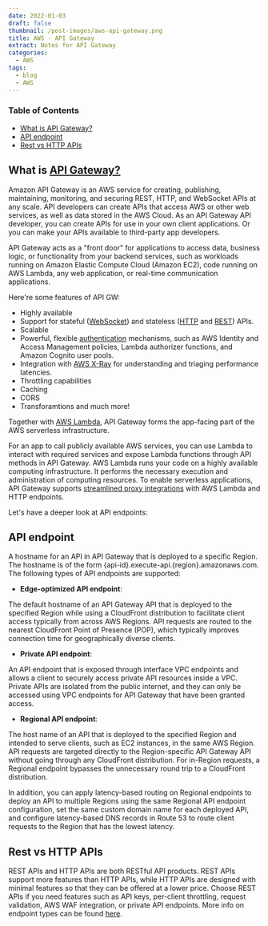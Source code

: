 ```yaml
---
date: 2022-01-03
draft: false
thumbnail: /post-images/aws-api-gateway.png
title: AWS - API Gateway
extract: Notes for API Gateway
categories:
  - AWS
tags:
  - blog
  - AWS
---
```


### Table of Contents

- [What is API Gateway?](#what-is-api-gateway)
- [API endpoint](#api-endpoint)
- [Rest vs HTTP APIs](#rest-vs-http-apis)

## What is [API Gateway?](https://docs.aws.amazon.com/apigateway/latest/developerguide/welcome.html)

Amazon API Gateway is an AWS service for creating, publishing, maintaining, monitoring, and securing REST, HTTP, and WebSocket APIs at any scale. API developers can create APIs that access AWS or other web services, as well as data stored in the AWS Cloud. As an API Gateway API developer, you can create APIs for use in your own client applications. Or you can make your APIs available to third-party app developers.

API Gateway acts as a "front door" for applications to access data, business logic, or functionality from your backend services, such as workloads running on Amazon Elastic Compute Cloud (Amazon EC2), code running on AWS Lambda, any web application, or real-time communication applications.

Here're some features of API GW:

- Highly available
- Support for stateful ([WebSocket](https://docs.aws.amazon.com/apigateway/latest/developerguide/apigateway-websocket-api.html)) and stateless ([HTTP](https://docs.aws.amazon.com/apigateway/latest/developerguide/http-api.html) and [REST](https://docs.aws.amazon.com/apigateway/latest/developerguide/apigateway-rest-api.html)) APIs.
- Scalable
- Powerful, flexible [authentication](https://docs.aws.amazon.com/apigateway/latest/developerguide/apigateway-control-access-to-api.html) mechanisms, such as AWS Identity and Access Management policies, Lambda authorizer functions, and Amazon Cognito user pools.
- Integration with [AWS X-Ray](https://docs.aws.amazon.com/apigateway/latest/developerguide/apigateway-xray.html) for understanding and triaging performance latencies.
- Throttling capabilities
- Caching
- CORS
- Transforamtions and much more!

Together with [AWS Lambda](https://docs.aws.amazon.com/lambda/latest/dg/), API Gateway forms the app-facing part of the AWS serverless infrastructure.

For an app to call publicly available AWS services, you can use Lambda to interact with required services and expose Lambda functions through API methods in API Gateway. AWS Lambda runs your code on a highly available computing infrastructure. It performs the necessary execution and administration of computing resources. To enable serverless applications, API Gateway supports [streamlined proxy integrations](https://docs.aws.amazon.com/apigateway/latest/developerguide/api-gateway-set-up-simple-proxy.html) with AWS Lambda and HTTP endpoints.

Let's have a deeper look at API endpoints:

## API endpoint

A hostname for an API in API Gateway that is deployed to a specific Region. The hostname is of the form {api-id}.execute-api.{region}.amazonaws.com. The following types of API endpoints are supported:

- **Edge-optimized API endpoint**:

The default hostname of an API Gateway API that is deployed to the specified Region while using a CloudFront distribution to facilitate client access typically from across AWS Regions. API requests are routed to the nearest CloudFront Point of Presence (POP), which typically improves connection time for geographically diverse clients.

- **Private API endpoint**:

An API endpoint that is exposed through interface VPC endpoints and allows a client to securely access private API resources inside a VPC. Private APIs are isolated from the public internet, and they can only be accessed using VPC endpoints for API Gateway that have been granted access.

- **Regional API endpoint**:

The host name of an API that is deployed to the specified Region and intended to serve clients, such as EC2 instances, in the same AWS Region. API requests are targeted directly to the Region-specific API Gateway API without going through any CloudFront distribution. For in-Region requests, a Regional endpoint bypasses the unnecessary round trip to a CloudFront distribution.

In addition, you can apply latency-based routing on Regional endpoints to deploy an API to multiple Regions using the same Regional API endpoint configuration, set the same custom domain name for each deployed API, and configure latency-based DNS records in Route 53 to route client requests to the Region that has the lowest latency.

## Rest vs HTTP APIs

REST APIs and HTTP APIs are both RESTful API products. REST APIs support more features than HTTP APIs, while HTTP APIs are designed with minimal features so that they can be offered at a lower price. Choose REST APIs if you need features such as API keys, per-client throttling, request validation, AWS WAF integration, or private API endpoints. More info on endpoint types can be found [here](https://docs.aws.amazon.com/apigateway/latest/developerguide/http-api-vs-rest.html).
